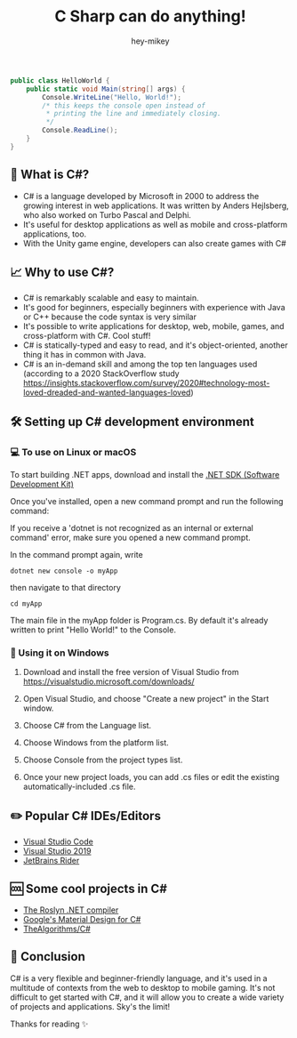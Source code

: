 ﻿---
lang: C Sharp
syntax: cs
title: C Sharp can do anything!
author: hey-mikey
---

```cs
public class HelloWorld {
    public static void Main(string[] args) {
        Console.WriteLine("Hello, World!"); 
        /* this keeps the console open instead of 
         * printing the line and immediately closing. 
         */
        Console.ReadLine(); 
    }
}
```

## 🤔 What is C#?

 - C# is a language developed by Microsoft in 2000 to address the growing interest in web applications. It was written by Anders
   Hejlsberg, who also worked on Turbo Pascal and Delphi.  
 - It's useful for desktop applications as well as mobile and cross-platform applications, too.
 - With the Unity game engine, developers can also create games with C#

## 📈 Why to use C#?

 - C# is remarkably scalable and easy to maintain.  
 - It's good for beginners, especially beginners with experience with Java or C++ because the code syntax is very similar
 - It's possible to write applications for desktop, web, mobile, games, and cross-platform with C#. Cool stuff!
 - C# is statically-typed and easy to read, and it's object-oriented, another thing it has in common with Java.
 - C# is an in-demand skill and among the top ten languages used (according to a 2020 StackOverflow study https://insights.stackoverflow.com/survey/2020#technology-most-loved-dreaded-and-wanted-languages-loved)

## 🛠️ Setting up C# development environment

### 💻 To use on Linux or macOS

To start building .NET apps, download and install the [.NET SDK (Software Development Kit)](https://download.visualstudio.microsoft.com/download/pr/8a504918-9508-464d-80c6-4da7f9cc9ac6/f9d6ad00bbd798bafb549101b5b4a4c0/dotnet-sdk-5.0.402-win-x64.exe)

Once you've installed, open a new command prompt and run the following command:


If you receive a 'dotnet is not recognized as an internal or external command' error, make sure you opened a new command prompt. 

In the command prompt again, write

    dotnet new console -o myApp

then navigate to that directory

    cd myApp

The main file in the myApp folder is Program.cs. By default it's already written to print "Hello World!" to the Console.

### 📎 Using it on Windows

1. Download and install the free version of Visual Studio from https://visualstudio.microsoft.com/downloads/

2. Open Visual Studio, and choose "Create a new project" in the Start window. 
3. Choose C# from the Language list.
4. Choose Windows from the platform list.
5. Choose Console from the project types list.
6. Once your new project loads, you can add .cs files or edit the existing automatically-included .cs file.

## ✏️ Popular C# IDEs/Editors

- [Visual Studio Code](https://code.visualstudio.com/download)
- [Visual Studio 2019](https://visualstudio.microsoft.com/downloads)
- [JetBrains Rider](https://www.jetbrains.com/rider)

## 🆒 Some cool projects in C#

- [The Roslyn .NET compiler](https://github.com/dotnet/roslyn)
- [Google's Material Design for C#](https://github.com/MaterialDesignInXAML/MaterialDesignInXamlToolkit)
- [TheAlgorithms/C#](https://github.com/TheAlgorithms/C-Sharp)

## 🚀 Conclusion

C# is a very flexible and beginner-friendly language, and it's used in a multitude of contexts from the web to desktop to mobile gaming. It's not difficult to get started with C#, and it will allow you to create a wide variety of projects and applications. Sky's the limit!

Thanks for reading ✨